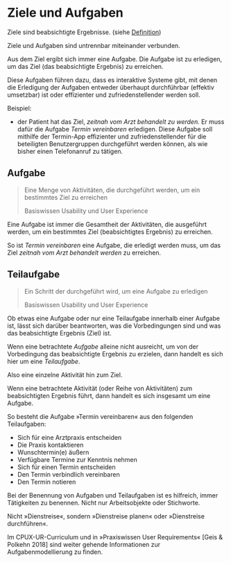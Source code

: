# Ziele und Aufgaben

Ziele sind beabsichtigte Ergebnisse. (siehe [Definition](definitionen-und-normen/usability.md#Ziele))

Ziele und Aufgaben sind untrennbar miteinander verbunden. 

Aus dem Ziel ergibt sich immer eine Aufgabe. 
Die Aufgabe ist zu erledigen, um das Ziel (das 
beabsichtigte Ergebnis) zu erreichen. 

Diese Aufgaben führen dazu, dass es interaktive Systeme gibt, 
mit denen die Erledigung der Aufgaben entweder überhaupt durchführbar
(effektiv umsetzbar) ist oder effizienter und zufriedenstellender werden soll.

Beispiel:

- der Patient hat das Ziel, *zeitnah vom Arzt behandelt zu werden.*
  Er muss dafür die Aufgabe *Termin vereinbaren* erledigen. 
  Diese Aufgabe soll mithilfe der Termin-App effizienter und 
  zufriedenstellender für die beteiligten Benutzergruppen durchgeführt 
  werden können, als wie bisher einen Telefonanruf zu tätigen.

## Aufgabe

> Eine Menge von Aktivitäten, die durchgeführt werden, um ein bestimmtes Ziel
> zu erreichen
>
> Basiswissen Usability und User Experience

Eine Aufgabe ist immer die Gesamtheit der Aktivitäten, die ausgeführt werden,
um ein bestimmtes Ziel (beabsichtigtes Ergebnis) zu erreichen.

So ist *Termin vereinbaren* eine Aufgabe, die erledigt werden muss,
um das Ziel *zeitnah vom Arzt behandelt werden* zu erreichen.

## Teilaufgabe

> Ein Schritt der durchgeführt wird, um eine Aufgabe zu erledigen
>
> Basiswissen Usability und User Experience

Ob etwas eine Aufgabe oder nur eine Teilaufgabe innerhalb einer Aufgabe ist, 
lässt sich darüber beantworten, was die Vorbedingungen sind
und was das beabsichtigte Ergebnis (Ziel) ist.

Wenn eine betrachtete *Aufgabe* alleine nicht ausreicht, 
um von der Vorbedingung das beabsichtigte Ergebnis zu erzielen,
dann handelt es sich hier um eine *Teilaufgabe*. 

Also eine einzelne Aktivität hin zum Ziel. 

Wenn eine betrachtete Aktivität (oder Reihe von Aktivitäten) zum
beabsichtigten Ergebnis führt, dann handelt es sich insgesamt um eine Aufgabe.

So besteht die Aufgabe »Termin vereinbaren« aus den folgenden Teilaufgaben:

- Sich für eine Arztpraxis entscheiden
- Die Praxis kontaktieren
- Wunschtermin(e) äußern
- Verfügbare Termine zur Kenntnis nehmen
- Sich für einen Termin entscheiden
- Den Termin verbindlich vereinbaren
- Den Termin notieren

Bei der Benennung von Aufgaben und Teilaufgaben ist es hilfreich,
immer Tätigkeiten zu benennen. Nicht nur Arbeitsobjekte 
oder Stichworte. 

Nicht »Dienstreise«, sondern »Dienstreise planen« oder 
»Dienstreise durchführen«.

Im CPUX-UR-Curriculum und in »Praxiswissen User Requirements« 
[Geis & Polkehn 2018] sind weiter gehende Informationen zur 
Aufgabenmodellierung zu finden.
